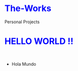 # The-Works
Personal Projects
<!DOCTYPE html>
<html>
<head>
    <style>
        /* rule set */
        /* selector is the h1 */
        /* declaration block is between { } */
        /* every declaration has a PROPERTY and a VALUE */
        h1 {
            Color: blue;
        }
    </style>
</head>
<body>

<h1>HELLO WORLD !!</h1> <br>
  <!-- ul>li*10 -->
  <ul>
     <li>Hola Mundo</li>
  </ul
</body>
</html>
